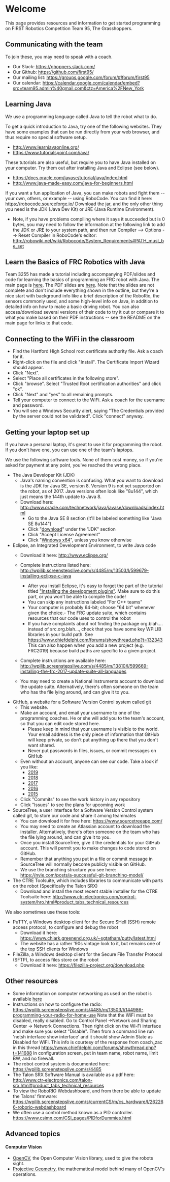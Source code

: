# Welcome
This page provides resources and information to get started programming on FIRST Robotics Competition Team 95, The Grasshoppers.

## Communicating with the team

To join these, you may need to speak with a coach.

- Our Slack: https://ghoppers.slack.com/
- Our Github: https://github.com/first95/
- Our mailing list: https://groups.google.com/forum/#!forum/first95
- Our calendar: https://calendar.google.com/calendar/embed?src=team95.admin%40gmail.com&ctz=America%2FNew_York

## Learning Java

We use a programming language called Java to tell the robot what to do.  

To get a quick introduction to Java, try one of the following websites.  They have some examples that can be run directly from your web browser, and thus require no special software setup.
- http://www.learnjavaonline.org/ 
- https://www.tutorialspoint.com/java/ 

These tutorials are also useful, but require you to have Java installed on your computer.  Try them out after installing Java and Eclipse (see below).
- https://docs.oracle.com/javase/tutorial/java/index.html
- http://www.java-made-easy.com/java-for-beginners.html

If you want a fun application of Java, you can make robots and fight them -- your own, others, or example -- using RoboCode. You can find it here: https://robocode.sourceforge.io/  Download the jar, and the only other thing you need is the JDK (Java Dev Kit) or JRE (Java Runtime Environment).
- Note, if you have problems compiling where it says it succeeded but is 0 bytes, you may need to follow the information at the following link to add the JDK or JRE to your system path, and then run Compiler --> Options --> Reset Compiler in RoboCode's editor: http://robowiki.net/wiki/Robocode/System_Requirements#PATH_must_be_set

## Learn the Basics of FRC Robotics with Java

Team 3255 has made a tutorial including accompanying PDF/slides and code for learning the basics of programming an FRC robot with Java. The main page is [here](https://github.com/FRCTeam3255/FRC-Java-Tutorial). The PDF slides are [here](https://github.com/FRCTeam3255/FRC-Java-Tutorial/raw/master/FRC%20Programming%20Tutorial%20VSC.pdf). Note that the slides are not complete and don't include everything shown in the outline, but they're a nice start with background info like a brief description of the RoboRio, the sensors commonly used, and some high-level info on Java, in addition to detailed info on how to make a basic driving robot. You can also access/download several versions of their code to try it out or compare it to what you make based on their PDF instructions -- see the README on the main page for links to that code.

## Connecting to the WiFi in the classroom

- Find the Hartford High School root certificate authority file.  Ask a coach for it.
- Right-click on the file and click "Install".  The Certificate Import Wizard should appear.
- Click "Next".
- Select "Place all certificates in the following store".
- Click "browse".  Select "Trusted Root certification authorities" and click "ok".
- Click "Next" and "yes" to all remaining prompts.
- Tell your computer to connect to the WiFi.  Ask a coach for the username and password.
- You will see a Windows Security alert, saying "The Credentials provided by the server could not be validated".  Click "connect" anyway.

## Getting your laptop set up

If you have a personal laptop, it's great to use it for programming the robot.  If you don't have one, you can use one of the team's laptops.

We use the following software tools.  None of them cost money, so if you're asked for payment at any point, you've reached the wrong place.

- The Java Developer Kit (JDK)
	- Java's naming convention is confusing.  What you want to download is the JDK for Java SE, version 8.  Version 9 is not yet supported on the robot, as of 2017.  Java versions often look like "8u144", which just means the 144th update to Java 8.
	- Download here: http://www.oracle.com/technetwork/java/javase/downloads/index.html
		- Go to the Java SE 8 section (it'll be labeled something like "Java SE 8u144")
		- Click "[download](http://www.oracle.com/technetwork/java/javase/downloads/jdk8-downloads-2133151.html)" under the "JDK" section
		- Click "Accept License Agreement"
		- Click "[Windows x64](http://download.oracle.com/otn-pub/java/jdk/8u144-b01/090f390dda5b47b9b721c7dfaa008135/jdk-8u144-windows-x64.exe)", unless you know otherwise
- Eclipse, an Integrated Development Environment, to write Java code
	- Download it here: http://www.eclipse.org/
	- Complete instructions listed here: http://wpilib.screenstepslive.com/s/4485/m/13503/l/599679-installing-eclipse-c-java
		- After you install Eclipse, it's easy to forget the part of the tutorial titled ["Installing the development plugins"](http://wpilib.screenstepslive.com/s/4485/m/13503/l/599679-installing-eclipse-c-java#Installing-the-development-plugins---Option-1:-Onl).  Make sure to do this part, or you won't be able to compile the code!
		- You can skip any instructions labeled "For C++ teams"
		- Your computer is probably 64-bit; choose "64 bit" whenever given the choice.- The FRC update suite, which contains resources that our code uses to control the robot
		- If you have complaints about not finding the package org.blah.... instead of src.org.blah..., check that you have some key WPILIB libraries in your build path.  See https://www.chiefdelphi.com/forums/showthread.php?t=132343  This can also happen when you add a new project (e.g. FRC2019) because build paths are specific to a given project.
	- Complete instructions are available here: http://wpilib.screenstepslive.com/s/4485/m/13810/l/599669-installing-the-frc-2017-update-suite-all-languages 

	- You may need to create a National Instruments account to download the update suite.  Alternatively, there's often someone on the team who has the file lying around, and can give it to you.
- GitHub, a website for a Software Version Control system called git
	- This website.
	- Make an account, and email your username to one of the programming coaches.  He or she will add you to the team's account, so that you can edit code stored here.
		- Please keep in mind that your username is visible to the world.  Your email address is the only piece of information that GitHub will keep private, so don't put anything up there that you don't want shared.
		- Never put passwords in files, issues, or commit messages on GitHub
	- Even without an account, anyone can see our code.  Take a look if you like:
		- [2019](https://github.com/first95/FRC2019/)
		- [2018](https://github.com/first95/FRC2018/)
		- [2017](https://github.com/first95/FRC2017/)
		- [2016](https://github.com/first95/FRC2016/)
		- [2015](https://github.com/first95/LadyAda/)
    - Click "Commits" to see the work history in any repository
    - Click "Issues" to see the plans for upcoming work
- SourceTree, a user interface for a Software Version Control system called git, to store our code and share it among teammates
	- You can download it for free here: https://www.sourcetreeapp.com/
	- You may need to create an Atlassian account to download the installer.  Alternatively, there's often someone on the team who has the file lying around, and can give it to you.
	- Once you install SourceTree, give it the credentials for your GitHub account.  This will permit you to make changes to code stored on GitHub.
	- Remember that anything you put in a file or commit message in SourceTree will normally become publicly visible on GitHub.
	- We use the branching structure you see here: https://nvie.com/posts/a-successful-git-branching-model/
- The CTRE Toolsuite, which includes libraries to communicate with parts on the robot (Specifically the Talon SRX)
	- Download and install the most recent stable installer for the CTRE Toolsuite here: http://www.ctr-electronics.com/control-system/hro.html#product_tabs_technical_resources 

We also sometimes use these tools:

- PuTTY, a Windows desktop client for the Secure SHell (SSH) remote access protocol, to configure and debug the robot
	- Download it here: https://www.chiark.greenend.org.uk/~sgtatham/putty/latest.html
	- The website has a rather '90s vintage look to it, but remains one of the top SSH clients for Windows
- FileZilla, a Windows desktop client for the Secure File Transfer Protocol (SFTP), to access files store on the robot
	- Download it here: https://filezilla-project.org/download.php

## Other resources
- Some information on computer networking as used on the robot is available [here](Networking.md)
- Instructions on how to configure the radio: https://wpilib.screenstepslive.com/s/4485/m/13503/l/144986-programming-your-radio-for-home-use Note that the WiFi must be disabled, really disabled.  Go to Control Panel ->Network and Sharing Center -> Network Connections. Then right click on the Wi-Fi interface and make sure you select "Disable".  Then from a command line run 'netsh interface show interface' and it should show Admin State as Disabled for WiFi.  This info is courtesy of the response from coach_zac in this thread https://www.chiefdelphi.com/forums/showthread.php?t=141688  In configuration screen, put in team name, robot name, limit BW, and no firewall.
- The robot control system is documented here: https://wpilib.screenstepslive.com/s/4485
- The Talon SRX Software Manual is available as a pdf here: http://www.ctr-electronics.com/talon-srx.html#product_tabs_technical_resources
- To view the RoboRIO Webdashboard, and from there be able to update the Talons' firmware: https://wpilib.screenstepslive.com/s/currentCS/m/cs_hardware/l/262266-roborio-webdashboard
- We often use a control method known as a PID controller.  https://www.csimn.com/CSI_pages/PIDforDummies.html

## Advanced topics

#### Computer Vision
- [OpenCV](http://docs.opencv.org/2.4/modules/refman.html), the Open Computer Vision library, used to give the robots sight.
- [Projective Geometry](http://robotics.stanford.edu/~birch/projective/projective.html), the mathematical model behind many of OpenCV's operations.
